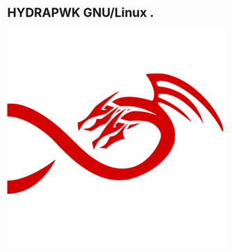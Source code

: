 # HYDRAPWK GNU/Linux .

![HydraPWK emblem LICENSE CC BY-NC-ND 4.0](/graphics/hydrapwk-emblem-nocircle.png)

